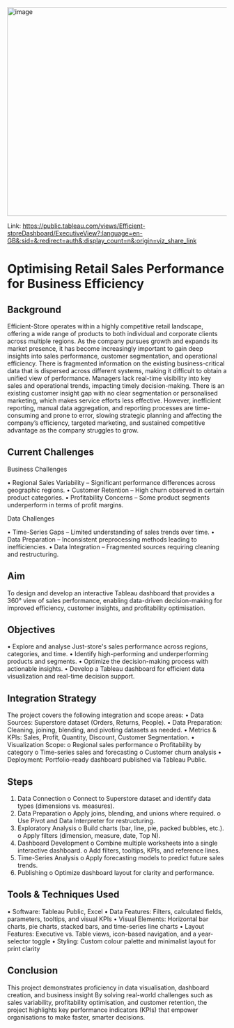 <img width="940" height="478" alt="image" src="https://github.com/user-attachments/assets/f2723623-6b78-4239-89c5-5683e52f446a" />

Link: https://public.tableau.com/views/Efficient-storeDashboard/ExecutiveView?:language=en-GB&:sid=&:redirect=auth&:display_count=n&:origin=viz_share_link

# Optimising Retail Sales Performance for Business Efficiency

## Background

Efficient-Store operates within a highly competitive retail landscape, offering a wide range of products to both individual and corporate clients across multiple regions. As the company pursues growth and expands its market presence, it has become increasingly important to gain deep insights into sales performance, customer segmentation, and operational efficiency. There is fragmented information on the existing business-critical data that is dispersed across different systems, making it difficult to obtain a unified view of performance. Managers lack real-time visibility into key sales and operational trends, impacting timely decision-making. There is an existing customer insight gap with no clear segmentation or personalised marketing, which makes service efforts less effective. However, inefficient reporting, manual data aggregation, and reporting processes are time-consuming and prone to error, slowing strategic planning and affecting the company’s efficiency, targeted marketing, and sustained competitive advantage as the company struggles to grow.

## Current Challenges

Business Challenges

•	Regional Sales Variability – Significant performance differences across geographic regions.
•	Customer Retention – High churn observed in certain product categories.
•	Profitability Concerns – Some product segments underperform in terms of profit margins.

Data Challenges

•	Time-Series Gaps – Limited understanding of sales trends over time.
•	Data Preparation – Inconsistent preprocessing methods leading to inefficiencies.
•	Data Integration – Fragmented sources requiring cleaning and restructuring.

## Aim
To design and develop an interactive Tableau dashboard that provides a 360° view of sales performance, enabling data-driven decision-making for improved efficiency, customer insights, and profitability optimisation.

## Objectives
•	Explore and analyse Just-store's sales performance across regions, categories, and time.
•	Identify high-performing and underperforming products and segments.
•	Optimize the decision-making process with actionable insights.
•	Develop a Tableau dashboard for efficient data visualization and real-time decision support.

## Integration Strategy 
The project covers the following integration and scope areas:
•	Data Sources: Superstore dataset (Orders, Returns, People).
•	Data Preparation: Cleaning, joining, blending, and pivoting datasets as needed.
•	Metrics & KPIs: Sales, Profit, Quantity, Discount, Customer Segmentation.
•	Visualization Scope:
o	Regional sales performance
o	Profitability by category
o	Time-series sales and forecasting
o	Customer churn analysis
•	Deployment: Portfolio-ready dashboard published via Tableau Public.

## Steps
1.	Data Connection
o	Connect to Superstore dataset and identify data types (dimensions vs. measures).
2.	Data Preparation
o	Apply joins, blending, and unions where required.
o	Use Pivot and Data Interpreter for restructuring.
3.	Exploratory Analysis
o	Build charts (bar, line, pie, packed bubbles, etc.).
o	Apply filters (dimension, measure, date, Top N).
4.	Dashboard Development
o	Combine multiple worksheets into a single interactive dashboard.
o	Add filters, tooltips, KPIs, and reference lines.
5.	Time-Series Analysis
o	Apply forecasting models to predict future sales trends.
6.	Publishing
o	Optimize dashboard layout for clarity and performance.


## Tools & Techniques Used
• Software: Tableau Public, Excel
• Data Features: Filters, calculated fields, parameters, tooltips, and visual KPIs
• Visual Elements: Horizontal bar charts, pie charts, stacked bars, and time-series line charts
• Layout Features: Executive vs. Table views, icon-based navigation, and a year-selector toggle
• Styling: Custom colour palette and minimalist layout for print clarity

## Conclusion
This project demonstrates proficiency in data visualisation, dashboard creation, and business insight By solving real-world challenges such as sales variability, profitability optimisation, and customer retention, the project highlights key performance indicators (KPIs) that empower organisations to make faster, smarter decisions.







